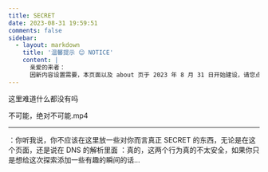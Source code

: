 ```yaml
---
title: SECRET
date: 2023-08-31 19:59:51
comments: false
sidebar:
  - layout: markdown
    title: '温馨提示 😊 NOTICE'
    content: |
      亲爱的来者：
      因新内容设置需要，本页面以及 about 页于 2023 年 8 月 31 日开始建设，请您点击该页面的其他链接阅读其他内容。给您探索千畔的好奇心带来不便，我们深表歉意。
---
```

这里难道什么都没有吗

不可能，绝对不可能.mp4

---

：你听我说，你不应该在这里放一些对你而言真正 SECRET 的东西，无论是在这个页面，还是说在 DNS 的解析里面
：真的，这两个行为真的不太安全，如果你只是想给这次探索添加一些有趣的瞬间的话...